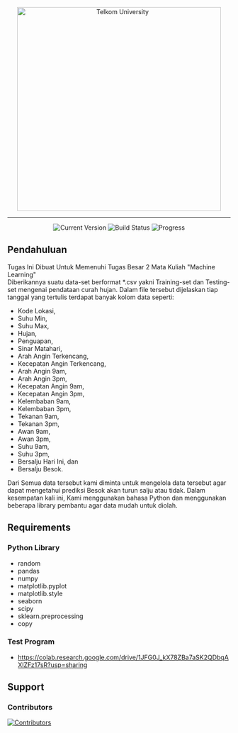 <p align="center">
  <a href="#/">
    <img width="460" src="https://telkomuniversity.ac.id/wp-content/uploads/2019/03/Logo-Telkom-University-png-3430x1174.png" title="Telkom University" alt="Telkom University">
  </a>
  <br>
</p>
<hr/>
<p align="center">
  <img src="https://badgen.net/badge/version/v4/blue" title="Current Version" alt="Current Version">
  <img src="https://badgen.net/badge/build/final/grey" title="Build Status" alt="Build Status">
  <img src="https://badgen.net/badge/progress/100%25/green" title="Progress" alt="Progress">                                                                                                                                    
</p>

## Pendahuluan

Tugas Ini Dibuat Untuk Memenuhi Tugas Besar 2 Mata Kuliah "Machine Learning" <br>
Diberikannya suatu data-set berformat *.csv yakni Training-set dan Testing-set mengenai pendataan curah hujan. Dalam file tersebut dijelaskan tiap tanggal yang tertulis terdapat banyak kolom data seperti:
* Kode Lokasi,
* Suhu Min,
* Suhu Max,
* Hujan,
* Penguapan,
* Sinar Matahari,
* Arah Angin Terkencang,
* Kecepatan Angin Terkencang,
* Arah Angin 9am,
* Arah Angin 3pm,
* Kecepatan Angin 9am,
* Kecepatan Angin 3pm,
* Kelembaban 9am,
* Kelembaban 3pm,
* Tekanan 9am,
* Tekanan 3pm,
* Awan 9am,
* Awan 3pm,
* Suhu 9am,
* Suhu 3pm,
* Bersalju Hari Ini, dan
* Bersalju Besok.

Dari Semua data tersebut kami diminta untuk mengelola data tersebut agar dapat mengetahui prediksi Besok akan turun salju atau tidak. Dalam kesempatan kali ini, Kami menggunakan bahasa Python dan menggunakan beberapa library pembantu agar data mudah untuk diolah. 

## Requirements

### Python Library
* random
* pandas
* numpy
* matplotlib.pyplot
* matplotlib.style
* seaborn
* scipy
* sklearn.preprocessing
* copy

### Test Program
* https://colab.research.google.com/drive/1JFG0J_kX78ZBa7aSK2QDbqAXlZFz17sR?usp=sharing

## Support

### Contributors

<a href="https://github.com/ArdityoCahyo/HotelSeeker/graphs/contributors">
  <img src="https://contributors-img.web.app/image?repo=shibakabul/TubesMalin2" title="Contributors" alt="Contributors"/>
</a>
